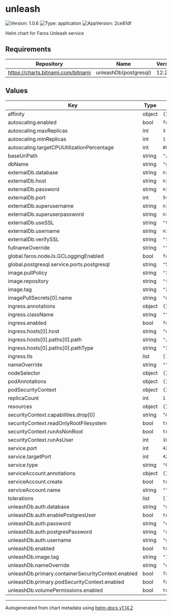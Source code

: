 # unleash

![Version: 1.0.6](https://img.shields.io/badge/Version-1.0.6-informational?style=flat-square) ![Type: application](https://img.shields.io/badge/Type-application-informational?style=flat-square) ![AppVersion: 2ce81df](https://img.shields.io/badge/AppVersion-2ce81df-informational?style=flat-square)

Helm chart for Faros Unleash service

## Requirements

| Repository | Name | Version |
|------------|------|---------|
| https://charts.bitnami.com/bitnami | unleashDb(postgresql) | 12.2.2 |

## Values

| Key | Type | Default | Description |
|-----|------|---------|-------------|
| affinity | object | `{}` |  |
| autoscaling.enabled | bool | `false` |  |
| autoscaling.maxReplicas | int | `3` |  |
| autoscaling.minReplicas | int | `1` |  |
| autoscaling.targetCPUUtilizationPercentage | int | `80` |  |
| baseUriPath | string | `"/unleash"` |  |
| dbName | string | `"unleash-db"` |  |
| externalDb.database | string | `nil` |  |
| externalDb.host | string | `nil` |  |
| externalDb.password | string | `nil` |  |
| externalDb.port | int | `5432` |  |
| externalDb.superusername | string | `nil` |  |
| externalDb.superuserpassword | string | `nil` |  |
| externalDb.useSSL | string | `"true"` |  |
| externalDb.username | string | `nil` |  |
| externalDb.verifySSL | string | `"false"` |  |
| fullnameOverride | string | `""` |  |
| global.faros.nodeJs.GCLoggingEnabled | bool | `false` |  |
| global.postgresql.service.ports.postgresql | string | `"5432"` |  |
| image.pullPolicy | string | `"IfNotPresent"` |  |
| image.repository | string | `"farosai/unleash"` |  |
| image.tag | string | `"2ce81df44d2573aaf27b67a40994d41b28b3a228"` |  |
| imagePullSecrets[0].name | string | `"dockerhub"` |  |
| ingress.annotations | object | `{}` |  |
| ingress.className | string | `""` |  |
| ingress.enabled | bool | `false` |  |
| ingress.hosts[0].host | string | `"unleash.local"` |  |
| ingress.hosts[0].paths[0].path | string | `"/"` |  |
| ingress.hosts[0].paths[0].pathType | string | `"ImplementationSpecific"` |  |
| ingress.tls | list | `[]` |  |
| nameOverride | string | `""` |  |
| nodeSelector | object | `{}` |  |
| podAnnotations | object | `{}` |  |
| podSecurityContext | object | `{}` |  |
| replicaCount | int | `1` |  |
| resources | object | `{}` |  |
| securityContext.capabilities.drop[0] | string | `"ALL"` |  |
| securityContext.readOnlyRootFilesystem | bool | `true` |  |
| securityContext.runAsNonRoot | bool | `true` |  |
| securityContext.runAsUser | int | `1000` |  |
| service.port | int | `4242` |  |
| service.targetPort | int | `4242` |  |
| service.type | string | `"ClusterIP"` |  |
| serviceAccount.annotations | object | `{}` |  |
| serviceAccount.create | bool | `true` |  |
| serviceAccount.name | string | `""` |  |
| tolerations | list | `[]` |  |
| unleashDb.auth.database | string | `"unleashdb"` |  |
| unleashDb.auth.enablePostgresUser | bool | `true` |  |
| unleashDb.auth.password | string | `"unleash"` |  |
| unleashDb.auth.postgresPassword | string | `"admin"` |  |
| unleashDb.auth.username | string | `"unleash"` |  |
| unleashDb.enabled | bool | `true` |  |
| unleashDb.image.tag | string | `"14.7.0"` |  |
| unleashDb.nameOverride | string | `"unleash-db"` |  |
| unleashDb.primary.containerSecurityContext.enabled | bool | `false` |  |
| unleashDb.primary.podSecurityContext.enabled | bool | `false` |  |
| unleashDb.volumePermissions.enabled | bool | `true` |  |

----------------------------------------------
Autogenerated from chart metadata using [helm-docs v1.14.2](https://github.com/norwoodj/helm-docs/releases/v1.14.2)
